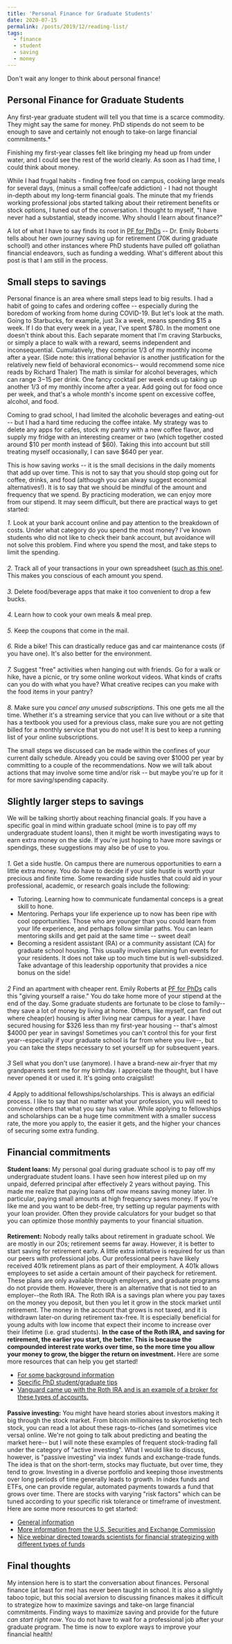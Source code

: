 ```yaml
---
title: 'Personal Finance for Graduate Students'
date: 2020-07-15
permalink: /posts/2019/12/reading-list/
tags:
  - finance
  - student
  - saving
  - money
---
```


Don't wait any longer to think about personal finance! 

Personal Finance for Graduate Students
------

Any first-year graduate student will tell you that time is a scarce commodity. They might say the same for money. PhD stipends do not seem to be enough to save and certainly not enough to take-on large financial commitments.*

Finishing my first-year classes felt like bringing my head up from under water, and I could see the rest of the world clearly. As soon as I had time, I could think about money. 

While I had frugal habits - finding free food on campus, cooking large meals for several days, (minus a small coffee/cafe addiction) - I had not thought in-depth about my long-term financial goals. The minute that my friends working professional jobs started talking about their retirement benefits or stock options, I tuned out of the conversation. I thought to myself, "I have never had a substantial, steady income. Why should I learn about finance?" 

A lot of what I have to say finds its root in [PF for PhDs](pfforphds.com) -- Dr. Emily Roberts tells about her own journey saving up for retirement (70K during graduate school!) and other instances where PhD students have pulled off goliathan financial endeavors, such as funding a wedding. What's different about this post is that I am still in the process. 

## Small steps to savings

Personal finance is an area where small steps lead to big results. I had a habit of going to cafes and ordering coffee -- especially during the boredom of working from home during COVID-19. But let's look at the math. Going to Starbucks, for example, just 3x a week, means spending $15 a week. If I do that every week in a year, I've spent $780. In the moment one doesn't think about this. Each separate moment that I'm craving Starbucks, or simply a place to walk with a reward, seems independent and inconsequential. Cumulatively, they comprise 1/3 of my monthly income after a year. (Side note: this irrational behavior is another justification for the relatively new field of behavioral economics-- would recommend some nice reads by Richard Thaler)
The math is similar for alcohol beverages, which can range $3-$15 per drink. One fancy cocktail per week ends up taking up another 1/3 of my monthly income after a year. Add going out for food once per week, and that's a whole month's income spent on excessive coffee, alcohol, and food. 

Coming to grad school, I had limited the alcoholic beverages and eating-out -- but I had a hard time reducing the coffee intake. My strategy was to delete any apps for cafes, stock my pantry with a new coffee flavor, and supply my fridge with an interesting creamer or two (which together costed around $10 per month instead of $60). Taking this into account but still treating myself occasionally, I can save $640 per year. 

This is how saving works -- it is the small decisions in the daily moments that add up over time.
This is not to say that you should stop going out for coffee, drinks, and food (although you can alway suggest economical alternatives!). It is to say that we should be mindful of the amount and frequency that we spend. By practicing moderation, we can enjoy more from our stipend. It may seem difficult, but there are practical ways to get started: 

*1.* Look at your bank account online and pay attention to the breakdown of costs. Under what category do you spend the most money? I've known students who did not like to check their bank account, but avoidance will not solve this problem. Find where you spend the most, and take steps to limit the spending.  
####
*2.* Track all of your transactions in your own spreadsheet ([such as this one!](https://docs.google.com/spreadsheets/d/1Nl-eRuL6yISxyTTURjdU6V54t92MiJBlkQZPuXCLlvg/edit?usp=sharing). This makes you conscious of each amount you spend.  
####
*3.* Delete food/beverage apps that make it too convenient to drop a few bucks.   
####
*4.* Learn how to cook your own meals & meal prep.   
####
*5.* Keep the coupons that come in the mail.   
####
*6.* Ride a bike! This can drastically reduce gas and car maintenance costs (if you have one). It's also better for the environment.   
####
*7.* Suggest "free" activities when hanging out with friends. Go for a walk or hike, have a picnic, or try some online workout videos. What kinds of crafts can you do with what you have? What creative recipes can you make with the food items in your pantry?   
####
*8.* Make sure you *cancel any unused subscriptions*. This one gets me all the time. Whether it's a streaming service that you can live without or a site that has a textbook you used for a previous class, make sure you are not getting billed for a monthly service that you do not use! It is best to keep a running list of your online subscriptions.  

The small steps we discussed can be made within the confines of your current daily schedule. Already you could be saving over $1000 per year by committing to a couple of the recommendations. Now we will talk about actions that may involve some time and/or risk -- but maybe you're up for it for more saving/spending capacity. 

## Slightly larger steps to savings

We will be talking shortly about reaching financial goals. If you have a specific goal in mind within graduate school (mine is to pay off my undergraduate student loans), then it might be worth investigating ways to earn extra money on the side. If you're just hoping to have more savings or spendings, these suggestions may also be of use to you. 
####
*1.* Get a side hustle. On campus there are numerous opportunities to earn a little extra money. You do have to decide if your side hustle is worth your precious and finite time. Some rewarding side hustles that could aid in your professional, academic, or research goals include the following:
- Tutoring. Learning how to communicate fundamental conceps is a great skill to hone. 
- Mentoring. Perhaps your life experience up to now has been ripe with cool opportunities. Those who are younger than you could learn from your life experience, and perhaps follow similar paths. You can learn mentoring skills and get paid at the same time -- sweet deal!
- Becoming a resident assistant (RA) or a community assistant (CA) for graduate school housing. This usually involves planning fun events for your residents. It does not take up too much time but is well-subsidized. Take advantage of this leadership opportunity that provides a nice bonus on the side!
####
*2* Find an apartment with cheaper rent. Emily Roberts at [PF for PhDs](pfforphds.com) calls this "giving yourself a raise." You do take home more of your stipend at the end of the day. Some graduate students are fortunate to be close to family-- they save a lot of money by living at home. Others, like myself, can find out where cheap(er) housing is after living near campus for a year. I have secured housing for $326 less than my first-year housing -- that's almost $4000 per year in savings! Sometimes you can't control this for your first year--especially if your graduate school is far from where you live--, but you can take the steps necessary to set yourself up for subsequent years.  
####
*3* Sell what you don't use (anymore). I have a brand-new air-fryer that my grandparents sent me for my birthday. I appreciate the thought, but I have never opened it or used it. It's going onto craigslist! 
####
*4* Apply to additional fellowships/scholarships. This is always an edificial process. I like to say that no matter what your profession, you will need to convince others that what you say has value. While applying to fellowships and scholarships can be a huge time commitment with a smaller success rate, the more you apply to, the easier it gets, and the higher your chances of securing some extra funding. 

## Financial commitments
**Student loans:** My personal goal during graduate school is to pay off my undergraduate student loans. I have seen how interest piled up on my unpaid, deferred principal after effectively 2 years without paying. This made me realize that paying loans off now means saving money later. In particular, paying small amounts at high frequency saves money. If you're like me and you want to be debt-free, try setting up regular payments with your loan provider. Often they provide calculators for your budget so that you can optimize those monthly payments to your financial situation. 
####
**Retirement:** Nobody really talks about retirement in graduate school. We are mostly in our 20s; retirement seems far away. However, it is better to start saving for retirement early. A little extra intitative is required for us than our peers with professional jobs. Our professional peers have likely received 401k retirement plans as part of their employment. A 401k allows employees to set aside a certain amount of their paycheck for retirement. These plans are only available through employers, and graduate programs do not provide them. However, there is an alternative that is not tied to an employer--the Roth IRA. The Roth IRA is a savings plan where you pay taxes on the money you deposit, but then you let it grow in the stock market until retirement. The money in the account that grows is not taxed, and it is withdrawn later-on during retirement tax-free. It is especially beneficial for young adults with low income that expect their income to increase over their lifetime (i.e. grad students). **In the case of the Roth IRA, and saving for retirement, the earlier you start, the better. This is because the compounded interest rate works over time, so the more time you allow your money to grow, the bigger the return on investment.** Here are some more resources that can help you get started!
- [For some background information](https://www.investopedia.com/terms/r/rothira.asp)
- [Specific PhD student/graduate tips](http://pfforphds.com/roth-ira-graduate-school/)
- [Vanguard came up with the Roth IRA and is an example of a broker for these types of accounts.](https://investor.vanguard.com/ira/roth-ira)
####
**Passive investing:** You might have heard stories about investors making it big through the stock market. From bitcoin millionaires to skyrocketing tech stock, you can read a lot about these rags-to-riches (and sometimes vice versa) online. We're not going to talk about predicting and beating the market here-- but I will note these examples of frequent stock-trading fall under the category of "active investing". What I would like to discuss, however, is "passive investing" via index funds and exchange-trade funds. The idea is that on the short-term, stocks may fluctuate, but over time, they tend to grow. Investing in a diverse portfolio and keeping those investments over long periods of time generally leads to growth. In index funds and ETFs, one can provide regular, automated payments towards a fund that grows over time. There are stocks with varying "risk factors" which can be tuned according to your specific risk tolerance or timeframe of investment. Here are some more resources to get started: 
- [General information](https://www.nerdwallet.com/article/investing/what-is-an-etf)
- [More information from the U.S. Securities and Exchange Commission](https://www.investor.gov/introduction-investing/investing-basics/investment-products/mutual-funds-and-exchange-traded-2)
- [Nice webinar directed towards scientists for financial strategizing with different types of funds](https://www-sciencemag-org.stanford.idm.oclc.org/custom-publishing/webinars/fiscal-fitness-scientists-price-you-pay-ignorance)

## Final thoughts
My intension here is to start the conversation about finances. Personal finance (at least for me) has never been taught in school. It is also a slightly taboo topic, but this social aversion to discussing finances makes it difficult to strategize how to maximize savings and take-on large financial commitments. Finding ways to maximize saving and provide for the future *can start right now*. You do not have to wait for a professional job after your graduate program. The time is now to explore ways to improve your financial health!
